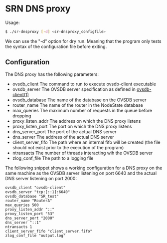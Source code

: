 # SRN DNS proxy

Usage:

```bash
$ ./sr-dnsproxy [-d] <sr-dnsproxy_configfile>
```

We can use the "-d" option for dry run.
Meaning that the program only tests the syntax of the configuration file before exiting.

## Configuration

The DNS proxy has the following parameters:

- ovsdb_client The command to run to execute ovsdb-client executable
- ovsdb_server The OVSDB server specification as defined in [ovsdb-client\(1)](https://www.systutorials.com/docs/linux/man/1-ovsdb-client/)
- ovsdb_database The name of the database on the OVSDB server
- router_name The name of the router in the NodeState database
- max_queries The maximum number of requests in the queue before dropping
- proxy_listen_addr The address on which the DNS proxy listens
- proxy_listen_port The port on which the DNS proxy listens
- dns_server_port The port of the actual DNS server
- dns_server The address of the actual DNS server
- client_server_fifo The path where an internal fifo will be created (the file should not exist prior to the execution of the program)
- ntransacts The number of threads interacting wih the OVSDB server
- zlog_conf_file The path to a logging file

The following snippet shows a working configuration for a DNS proxy
on the same machine as the OVSDB server listening on port 6640
and the actual DNS server listening on port 2000:

```
ovsdb_client "ovsdb-client"
ovsdb_server "tcp:[::1]:6640"
ovsdb_database "SR_test"
router_name "RouterA"
max_queries 500
proxy_listen_addr "::"
proxy_listen_port "53"
dns_server_port "2000"
dns_server "::1"
ntransacts 1
client_server_fifo "client_server.fifo"
zlog_conf_file "output.log"
```

